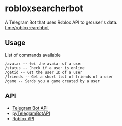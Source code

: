 # robloxsearcherbot
A Telegram Bot that uses Roblox API to get user's data. [t.me/robloxsearchbot](https://t.me/robloxsearchbot)

## Usage
List of commands available:
```
/avatar -- Get the avatar of a user
/status -- Check if a user is online
/getid -- Get the user ID of a user
/friends -- Get a short list of friends of a user
/game -- Sends you a game created by a user
```

## API
- [Telegram Bot API](https://core.telegram.org/bots/api)
- [pyTelegramBotAPI](https://github.com/eternnoir/pyTelegramBotAPI)
- [Roblox API](https://api.roblox.com/docs)
